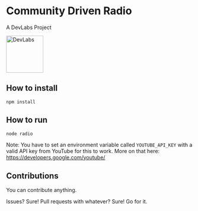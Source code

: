 # Community Driven Radio

A DevLabs Project

<img src="https://avatars0.githubusercontent.com/u/10864739?v=3&amp;s=200" alt="DevLabs" width="100" style="max-width:100%;">

## How to install

`npm install`

## How to run

`node radio`

Note: You have to set an environment variable called `YOUTUBE_API_KEY` with a valid API key from YouTube for this to work. More on that here: https://developers.google.com/youtube/

## Contributions

You can contribute anything. 

Issues? Sure! Pull requests with whatever? Sure! Go for it.
